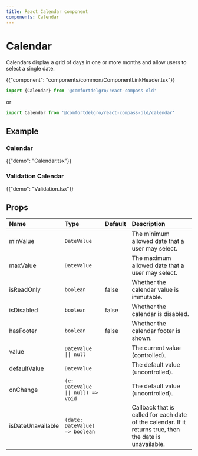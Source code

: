 ```yaml
---
title: React Calendar component
components: Calendar
---
```


# Calendar

<p class="description">Calendars display a grid of days in one or more months and allow users to select a single date.</p>

{{"component": "components/common/ComponentLinkHeader.tsx"}}

```jsx
import {Calendar} from '@comfortdelgro/react-compass-old'
```

or

```jsx
import Calendar from '@comfortdelgro/react-compass-old/calendar'
```

## Example

### Calendar

{{"demo": "Calendar.tsx"}}

### Validation Calendar

{{"demo": "Validation.tsx"}}

## Props

| Name              | Type                               | Default | Description                                                                                              |
| :---------------- | :--------------------------------- | :------ | :------------------------------------------------------------------------------------------------------- |
| minValue          | `DateValue`                        |         | The minimum allowed date that a user may select.                                                         |
| maxValue          | `DateValue`                        |         | The maximum allowed date that a user may select.                                                         |
| isReadOnly        | `boolean`                          | false   | Whether the calendar value is immutable.                                                                 |
| isDisabled        | `boolean`                          | false   | Whether the calendar is disabled.                                                                        |
| hasFooter         | `boolean`                          | false   | Whether the calendar footer is shown.                                                                    |
| value             | `DateValue \|\| null`              |         | The current value (controlled).                                                                          |
| defaultValue      | `DateValue`                        |         | The default value (uncontrolled).                                                                        |
| onChange          | `(e: DateValue \|\| null) => void` |         | The default value (uncontrolled).                                                                        |
| isDateUnavailable | `(date: DateValue) => boolean`     |         | Callback that is called for each date of the calendar. If it returns true, then the date is unavailable. |
